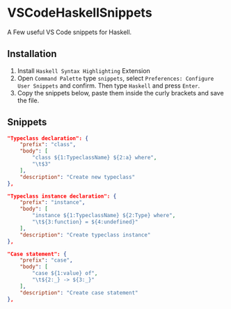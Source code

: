 # VSCodeHaskellSnippets
A Few useful VS Code snippets for Haskell.

## Installation
1. Install `Haskell Syntax Highlighting` Extension
2. Open `Command Palette` type `snippets`, select `Preferences: Configure User Snippets` and confirm. Then type `Haskell` and press `Enter`.
3. Copy the snippets below, paste them inside the curly brackets and save the file.

## Snippets

```json
"Typeclass declaration": {
	"prefix": "class",
	"body": [
		"class ${1:TypeclassName} ${2:a} where",
		"\t$3"
	],
	"description": "Create new typeclass"
},

"Typeclass instance declaration": {
	"prefix": "instance",
	"body": [
		"instance ${1:TypeclassName} ${2:Type} where",
		"\t${3:function} = ${4:undefined}"
	],
	"description": "Create typeclass instance"
},

"Case statement": {
	"prefix": "case",
	"body": [
		"case ${1:value} of",
		"\t${2:_} -> ${3:_}"
	],
	"description": "Create case statement"
},
```
